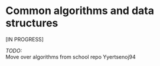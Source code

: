 <h1> Common algorithms and data structures </h1>

[IN PROGRESS]

*TODO:*<br>
Move over algorithms from school repo Yyertsenoj94
